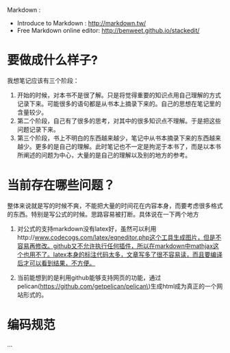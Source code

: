 Markdown : 
* Introduce to Markdown : http://markdown.tw/
* Free Markdown online editor: http://benweet.github.io/stackedit/

要做成什么样子?
==========================

我想笔记应该有三个阶段：

1. 开始的时候，对本书不是很了解。只是将觉得重要的知识点用自己理解的方式记录下来。可能很多的语句都是从书本上摘录下来的。自己的思想在笔记里的含量较少。
2. 第二个阶段，自己有了很多的思考，对其中的很多知识点不理解。于是把这些问题记录下来。
3. 第三个阶段，书上不明白的东西越来越少，笔记中从书本摘录下来的东西越来越少。更多的是自己的理解。此时笔记也不一定是拘泥于本书了，而是以本书所阐述的问题为中心，大量的是自己的理解以及别的地方的参考。

当前存在哪些问题？
=========================
整体来说就是写的时候不爽，不能把大量的时间花在内容本身，而要考虑很多格式的东西。特别是写公式的时候。思路容易被打断。具体说在一下两个地方

1. 对公式的支持markdown没有latex好，虽然可以利用http://www.codecogs.com/latex/eqneditor.php这个工具生成图片，但是不容易再修改。github又不允许执行任何插件，所以在markdown中mathjax这个也用不了。latex本身的标注代码太多，文章写多了很不容易读，而且要编译后才可以看到结果，不方便。

2. 当前能想到的是利用github能够支持网页的功能，通过pelican\(https://github.com/getpelican/pelican\)生成html成为真正的一个网站形式的。

编码规范
=========================

...
